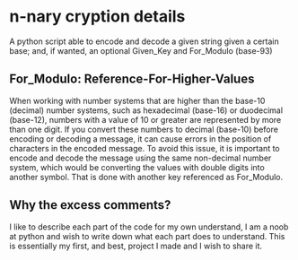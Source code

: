 # n-nary cryption details
A python script able to encode and decode a given string given a certain base; and, if wanted, an optional Given_Key and For_Modulo (base-93)
## For_Modulo: Reference-For-Higher-Values
When working with number systems that are higher than the base-10 (decimal) number systems, such as hexadecimal (base-16) or duodecimal (base-12), numbers with a value of 10 or greater are represented by more than one digit. If you convert these numbers to decimal (base-10) before encoding or decoding a message, it can cause errors in the position of characters in the encoded message. To avoid this issue, it is important to encode and decode the message using the same non-decimal number system, which would be converting the values with double digits into another symbol. That is done with another key referenced as For_Modulo.
## Why the excess comments? 
I like to describe each part of the code for my own understand, I am a noob at python and wish to write down what each part does to understand. This is essentially my first, and best, project I made and I wish to share it.

